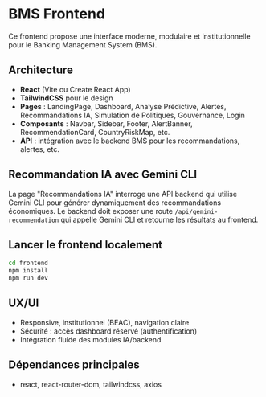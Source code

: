 # BMS Frontend

Ce frontend propose une interface moderne, modulaire et institutionnelle pour le Banking Management System (BMS).

## Architecture
- **React** (Vite ou Create React App)
- **TailwindCSS** pour le design
- **Pages** : LandingPage, Dashboard, Analyse Prédictive, Alertes, Recommandations IA, Simulation de Politiques, Gouvernance, Login
- **Composants** : Navbar, Sidebar, Footer, AlertBanner, RecommendationCard, CountryRiskMap, etc.
- **API** : intégration avec le backend BMS pour les recommandations, alertes, etc.

## Recommandation IA avec Gemini CLI
La page "Recommandations IA" interroge une API backend qui utilise Gemini CLI pour générer dynamiquement des recommandations économiques. Le backend doit exposer une route `/api/gemini-recommendation` qui appelle Gemini CLI et retourne les résultats au frontend.

## Lancer le frontend localement
```bash
cd frontend
npm install
npm run dev
```

## UX/UI
- Responsive, institutionnel (BEAC), navigation claire
- Sécurité : accès dashboard réservé (authentification)
- Intégration fluide des modules IA/backend

## Dépendances principales
- react, react-router-dom, tailwindcss, axios